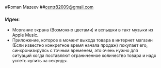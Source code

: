 #Roman Mazeev
##<centr82009@gmail.com>
### Идеи:
* Моргание экрана (Возможно цветами) и вспышки в такт музыки из Apple Music.
* Приложение, которое в момент выхода товара в интернет магазин (Если известно конкретное время начала продаж)  покупает его, синхронизируясь с точным временем, это очень нужно для ситуаций когда поставляют ограниченное количество товара и надо успеть купить за секунды.
